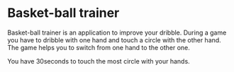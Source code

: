 # Basket-ball trainer

Basket-ball trainer is an application to improve your dribble. During a game you have to dribble with one hand and touch a circle with the other hand. The game helps you to switch from one hand to the other one.

You have 30seconds to touch the most circle with your hands.
